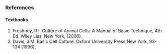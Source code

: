 ### References

#### Textbooks
 
1. Freshney, R.I. Culture of Animal Cells: A Manual of Basic Technique, 4th Ed. Wiley Liss, New York, (2000).
2. Davis, J.M. Basic Cell Culture. Oxford University Press,New York, 93-134 (1996).
 